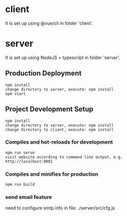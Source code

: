 # client

It is set up using @vue/cli in folder 'client'.

# server

It is set up using NodeJS + typescript in folder 'server'.

## Production Deployment

```
npm install
change directory to server, execute: npm install
npm start
```

## Project Development Setup

```
npm install
change directory to server, execute: npm install
change directory to client, execute: npm install
```

### Compiles and hot-reloads for development

```
npm run serve
visit website according to command line output, e.g. http://localhost:8081
```

### Compiles and minifies for production

```
npm run build
```

<!-- ### Lints and fixes files
```
npm run lint
``` -->

### send email feature

need to configure smtp info in file: ./server/src/cfg.js